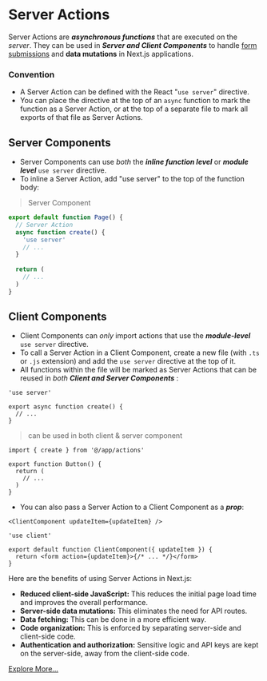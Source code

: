 # Server Actions
Server Actions are ***asynchronous functions*** that are executed on the *server*. They can be used in ***Server and Client Components*** to handle [form submissions](https://nextjs.org/docs/app/building-your-application/data-fetching/server-actions-and-mutations#forms) and **data mutations** in Next.js applications.

### Convention

* A Server Action can be defined with the React "`use server`" directive.
* You can place the directive at the top of an `async` function to mark the function as a Server Action, or at the top of a separate file to mark all exports of that file as Server Actions.

## Server Components
* Server Components can use *both* the ***inline function level*** or ***module level*** `use server` directive.
* To inline a Server Action, add "use server" to the top of the function body:
> Server Component
```ts
export default function Page() {
  // Server Action
  async function create() {
    'use server'
    // ...
  }
 
  return (
    // ...
  )
}
```

## Client Components
* Client Components can *only* import actions that use the ***module-level*** `use server` directive.
* To call a Server Action in a Client Component, create a new file (with `.ts` or `.js` extension) and add the `use server` directive at the top of it.
* All functions within the file will be marked as Server Actions that can be reused in *both* ***Client and Server Components*** :
```tsx
'use server'
 
export async function create() {
  // ...
}
```

> can be used in both client & server component
```tsx
import { create } from '@/app/actions'
 
export function Button() {
  return (
    // ...
  )
}
```

* You can also pass a Server Action to a Client Component as a ***prop***:

```tsx
<ClientComponent updateItem={updateItem} />
```

```tsx
'use client'
 
export default function ClientComponent({ updateItem }) {
  return <form action={updateItem}>{/* ... */}</form>
}
```

Here are the benefits of using Server Actions in Next.js:

* **Reduced client-side JavaScript:** This reduces the initial page load time and improves the overall performance.
* **Server-side data mutations:** This eliminates the need for API routes.
* **Data fetching:** This can be done in a more efficient way.
* **Code organization:** This is enforced by separating server-side and client-side code.
* **Authentication and authorization:** Sensitive logic and API keys are kept on the server-side, away from the client-side code.

[Explore More...](https://nextjs.org/docs/app/building-your-application/data-fetching/server-actions-and-mutations#behavior)